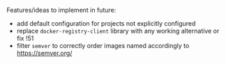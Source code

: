 Features/ideas to implement in future:

- add default configuration for projects not explicitly configured
- replace `docker-registry-client` library with any working alternative or fix !51
- filter `semver` to correctly order images named accordingly to https://semver.org/
